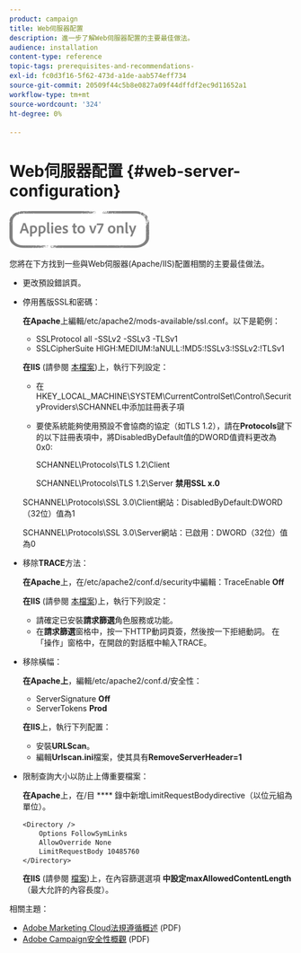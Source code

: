 ```yaml
---
product: campaign
title: Web伺服器配置
description: 進一步了解Web伺服器配置的主要最佳做法。
audience: installation
content-type: reference
topic-tags: prerequisites-and-recommendations-
exl-id: fc0d3f16-5f62-473d-a1de-aab574eff734
source-git-commit: 20509f44c5b8e0827a09f44dffdf2ec9d11652a1
workflow-type: tm+mt
source-wordcount: '324'
ht-degree: 0%

---
```


# Web伺服器配置 {#web-server-configuration}

![](../../assets/v7-only.svg)

您將在下方找到一些與Web伺服器(Apache/IIS)配置相關的主要最佳做法。

* 更改預設錯誤頁。

* 停用舊版SSL和密碼：

   **在Apache**&#x200B;上編輯/etc/apache2/mods-available/ssl.conf。以下是範例：

   * SSLProtocol all -SSLv2 -SSLv3 -TLSv1
   * SSLCipherSuite HIGH:MEDIUM:!aNULL:!MD5:!SSLv3:!SSLv2:!TLSv1

   **在IIS** (請參閱 [本檔案](https://support.microsoft.com/en-us/kb/245030))上，執行下列設定：

   * 在HKEY_LOCAL_MACHINE\SYSTEM\CurrentControlSet\Control\SecurityProviders\SCHANNEL中添加註冊表子項
   * 要使系統能夠使用預設不會協商的協定（如TLS 1.2），請在&#x200B;**Protocols**&#x200B;鍵下的以下註冊表項中，將DisabledByDefault值的DWORD值資料更改為0x0:

      SCHANNEL\Protocols\TLS 1.2\Client

      SCHANNEL\Protocols\TLS 1.2\Server
   **禁用SSL x.0**

   SCHANNEL\Protocols\SSL 3.0\Client網站：DisabledByDefault:DWORD（32位）值為1

   SCHANNEL\Protocols\SSL 3.0\Server網站：已啟用：DWORD（32位）值為0

* 移除&#x200B;**TRACE**&#x200B;方法：

   **在Apache**&#x200B;上，在/etc/apache2/conf.d/security中編輯：TraceEnable  **Off**

   **在IIS** (請參閱 [本檔案](https://www.iis.net/configreference/system.webserver/security/requestfiltering/verbs))上，執行下列設定：

   * 請確定已安裝&#x200B;**請求篩選**&#x200B;角色服務或功能。
   * 在&#x200B;**請求篩選**&#x200B;窗格中，按一下HTTP動詞頁簽，然後按一下拒絕動詞。 在「操作」窗格中，在開啟的對話框中輸入TRACE。

* 移除橫幅：

   **在Apache上**，編輯/etc/apache2/conf.d/安全性：

   * ServerSignature **Off**
   * ServerTokens **Prod**

   **在IIS**&#x200B;上，執行下列配置：

   * 安裝&#x200B;**URLScan**。
   * 編輯&#x200B;**Urlscan.ini**&#x200B;檔案，使其具有&#x200B;**RemoveServerHeader=1**


* 限制查詢大小以防止上傳重要檔案：

   **在Apache**&#x200B;上，在/目 **** 錄中新增LimitRequestBodydirective（以位元組為單位）。

   ```
   <Directory />
       Options FollowSymLinks
       AllowOverride None
       LimitRequestBody 10485760
   </Directory>
   ```

   **在IIS** (請參閱 [檔案](http://www.iis.net/configreference/system.webserver/security/requestfiltering/requestlimits))上，在內容篩選選項 **中設定maxAllowedContentLength** （最大允許的內容長度）。

相關主題：

* [Adobe Marketing Cloud法規遵循概述](https://marketing.adobe.com/resources/help/en_US/xref/Adobe-Marketing-Cloud-Privacy-and-Security-Overview.pdf) (PDF)
* [Adobe Campaign安全性概觀](https://wwwimages.adobe.com/content/dam/acom/en/marketing-cloud/campaign/pdfs/54658.en.campaign.wp.adb-security.pdf) (PDF)
